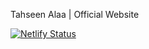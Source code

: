 Tahseen Alaa | Official Website

[![Netlify Status](https://api.netlify.com/api/v1/badges/99166a58-cf2a-464e-a811-05b58636271f/deploy-status)](https://app.netlify.com/sites/tahseen/deploys)
